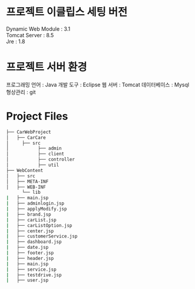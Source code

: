 # 프로젝트 이클립스 세팅 버전
Dynamic Web Module : 3.1
<br>
Tomcat Server : 8.5
<br>
Jre : 1.8

# 프로젝트 서버 환경
프로그래밍 언어 : Java
개발 도구 : Eclipse
웹 서버 : Tomcat
데이터베이스 : Mysql
형상관리 : git


# Project Files
```bash
├── CarWebProject
│   ├── CarCare
│     ├── src
│           ├── admin
│           ├── client
│           ├── controller
│           ├── util
├── WebContent
│   ├── src
│   ├── META-INF
│   ├── WEB-INF 
      └── lib
|   ├── main.jsp
|   ├── adminlogin.jsp
|   ├── applyModify.jsp
|   ├── brand.jsp
|   ├── carList.jsp
|   ├── carListOption.jsp
|   ├── center.jsp
|   ├── customerService.jsp
|   ├── dashboard.jsp
|   ├── date.jsp
|   ├── footer.jsp
|   ├── header.jsp
|   ├── main.jsp
|   ├── service.jsp
|   ├── testdrive.jsp
|   ├── user.jsp      
```
# 
